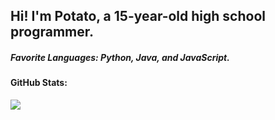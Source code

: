 <h2>Hi! I'm Potato, a 15-year-old high school programmer.</h2>


<h5>Favorite Languages: Python, Java, and JavaScript.</h5>

<h4>GitHub Stats:</h4>

![](https://github-readme-streak-stats.herokuapp.com/?user=dragon731012&theme=dark&hide_border=false)<br/>
